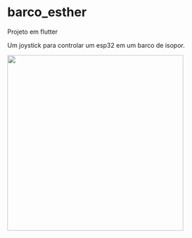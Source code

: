 # barco_esther

Projeto em flutter 

Um joystick para controlar um esp32 em um barco de isopor.


<img src="https://user-images.githubusercontent.com/51023093/228542404-88150d75-2ca8-462f-b704-aa0a15c4a990.png" width="400" />
